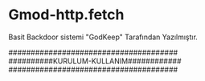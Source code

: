 # Gmod-http.fetch
Basit Backdoor sistemi "GodKeep" Tarafından Yazılmıştır.

######################################
##########KURULUM-KULLANIM############
######################################
